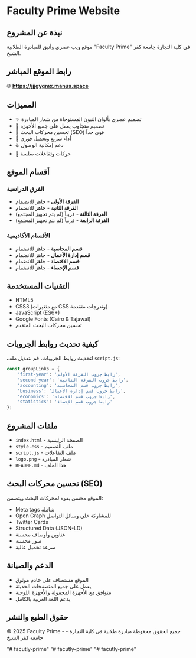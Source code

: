 # Faculty Prime Website

## نبذة عن المشروع
موقع ويب عصري وأنيق للمبادرة الطلابية "Faculty Prime" في كلية التجارة جامعة كفر الشيخ.

## رابط الموقع المباشر
🌐 **https://jjjgygmx.manus.space**

## المميزات
- ✨ تصميم عصري بألوان النيون المستوحاة من شعار المبادرة
- 📱 تصميم متجاوب يعمل على جميع الأجهزة
- 🎯 تحسين محركات البحث (SEO) قوي جداً
- 🚀 أداء سريع وتحميل فوري
- ♿ دعم إمكانية الوصول
- 🎨 حركات وتفاعلات سلسة

## أقسام الموقع

### الفرق الدراسية
- **الفرقة الأولى** - جاهز للانضمام
- **الفرقة الثانية** - جاهز للانضمام  
- **الفرقة الثالثة** - قريباً (لم يتم تجهيز المجتمع)
- **الفرقة الرابعة** - قريباً (لم يتم تجهيز المجتمع)

### الأقسام الأكاديمية
- **قسم المحاسبة** - جاهز للانضمام
- **قسم إدارة الأعمال** - جاهز للانضمام
- **قسم الاقتصاد** - جاهز للانضمام
- **قسم الإحصاء** - جاهز للانضمام

## التقنيات المستخدمة
- HTML5
- CSS3 (مع متغيرات CSS وتدرجات متقدمة)
- JavaScript (ES6+)
- Google Fonts (Cairo & Tajawal)
- تحسين محركات البحث المتقدم

## كيفية تحديث روابط الجروبات

لتحديث روابط الجروبات، قم بتعديل ملف `script.js`:

```javascript
const groupLinks = {
    'first-year': 'رابط جروب الفرقة الأولى',
    'second-year': 'رابط جروب الفرقة الثانية', 
    'accounting': 'رابط جروب قسم المحاسبة',
    'business': 'رابط جروب قسم إدارة الأعمال',
    'economics': 'رابط جروب قسم الاقتصاد',
    'statistics': 'رابط جروب قسم الإحصاء'
};
```

## ملفات المشروع
- `index.html` - الصفحة الرئيسية
- `style.css` - ملف التصميم
- `script.js` - ملف التفاعلات
- `logo.png` - شعار المبادرة
- `README.md` - هذا الملف

## تحسين محركات البحث (SEO)
الموقع محسن بقوة لمحركات البحث ويتضمن:
- Meta tags شاملة
- Open Graph للمشاركة على وسائل التواصل
- Twitter Cards
- Structured Data (JSON-LD)
- عناوين وأوصاف محسنة
- صور محسنة
- سرعة تحميل عالية

## الدعم والصيانة
- الموقع مستضاف على خادم موثوق
- يعمل على جميع المتصفحات الحديثة
- متوافق مع الأجهزة المحمولة والأجهزة اللوحية
- يدعم اللغة العربية بالكامل

## حقوق الطبع والنشر
© 2025 Faculty Prime - جميع الحقوق محفوظة
مبادرة طلابية في كلية التجارة - جامعة كفر الشيخ

"# facutly-prime" 
"# facutly-prime" 
"# facutly-prime" 
